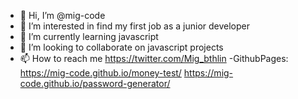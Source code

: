 - 👋 Hi, I’m @mig-code
- 👀 I’m interested in find my first job as a junior developer
- 🌱 I’m currently learning javascript
- 💞️ I’m looking to collaborate on javascript projects
- 📫 How to reach me https://twitter.com/Mig_bthlin
-GithubPages:
https://mig-code.github.io/money-test/
https://mig-code.github.io/password-generator/

<!---
mig-code/mig-code is a ✨ special ✨ repository because its `README.md` (this file) appears on your GitHub profile.
You can click the Preview link to take a look at your changes.
--->
